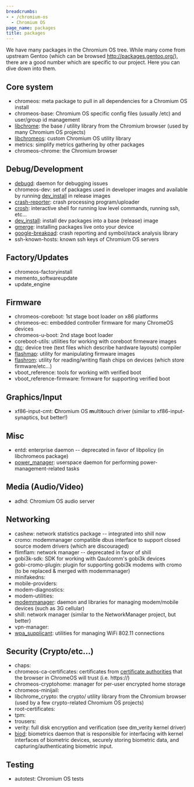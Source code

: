 ```yaml
---
breadcrumbs:
- - /chromium-os
  - Chromium OS
page_name: packages
title: packages
---
```


We have many packages in the Chromium OS tree. While many come from upstream
Gentoo (which can be browsed <http://packages.gentoo.org/>), there are a good
number which are specific to our project. Here you can dive down into them.

## Core system

*   chromeos: meta package to pull in all dependencies for a Chromium OS
            install
*   chromeos-base: Chromium OS specific config files (usually /etc) and
            user/group id management
*   [libchrome](/chromium-os/packages/libchrome): the base / utility
            library from the Chromium browser (used by many Chromium OS
            projects)
*   [libchromeos](/chromium-os/packages/libchromeos): custom Chromium OS
            utility library
*   metrics: simplify metrics gathering by other packages
*   chromeos-chrome: the Chromium browser

## Debug/Development

*   [debugd](https://chromium.googlesource.com/chromiumos/platform2/+/HEAD/debugd/):
            daemon for debugging issues
*   chromeos-dev: set of packages used in developer images and available
            by running
            [dev_install](/chromium-os/how-tos-and-troubleshooting/install-software-on-base-images)
            in release images
*   [crash-reporter](/chromium-os/packages/crash-reporting): crash
            processing program/uploader
*   [crosh](https://chromium.googlesource.com/chromiumos/platform2/+/HEAD/crosh/):
            interactive shell for running low level commands, running ssh,
            etc...
*   [dev_install](/chromium-os/how-tos-and-troubleshooting/install-software-on-base-images):
            install dev packages into a base (release) image
*   [gmerge](/chromium-os/how-tos-and-troubleshooting/using-the-dev-server):
            installing packages live onto your device
*   [google-breakpad](http://code.google.com/p/google-breakpad): crash
            reporting and symbol/stack analysis library
*   ssh-known-hosts: known ssh keys of Chromium OS servers

## Factory/Updates

*   chromeos-factoryinstall
*   memento_softwareupdate
*   update_engine

## Firmware

*   chromeos-coreboot: 1st stage boot loader on x86 platforms
*   chromeos-ec: embedded controller firmware for many ChromeOS devices
*   chromeos-u-boot: 2nd stage boot loader
*   coreboot-utils: utilities for working with coreboot firmeware images
*   [dtc](http://www.t2-project.org/packages/dtc.html): device tree
            (text files which describe hardware layouts) compiler
*   [flashmap](http://flashmap.googlecode.com): utility for manipulating
            firmware images
*   [flashrom](/chromium-os/packages/cros-flashrom): utility for
            reading/writing flash chips on devices (which store firmware/etc...)
*   vboot_reference: tools for working with verified boot
*   vboot_reference-firmware: firmware for supporting verified boot

## Graphics/Input

*   xf86-input-cmt: **C**hromium OS **m**ulti**t**ouch driver (similar
            to xf86-input-synaptics, but better!)

## Misc

*   entd: enterprise daemon -- deprecated in favor of libpolicy (in
            libchromeos package)
*   [power_manager](https://chromium.googlesource.com/chromiumos/platform2/+/HEAD/power_manager/README.md):
            userspace daemon for performing power-management-related tasks

## Media (Audio/Video)

*   adhd: Chromium OS audio server

## Networking

*   cashew: network statistics package -- integrated into shill now
*   cromo: modemmanager compatible dbus interface to support closed
            source modem drivers (which are discouraged)
*   flimflam: network manager -- deprecated in favor of shill
*   gobi3k-sdk: SDK for working with Qaulcomm's gobi3k devices
*   gobi-cromo-plugin: plugin for supporting gobi3k modems with cromo
            (to be replaced & merged with modemmanager)
*   minifakedns:
*   mobile-providers:
*   modem-diagnostics:
*   modem-utilities:
*   [modemmanager](http://cgit.freedesktop.org/ModemManager/ModemManager/):
            daemon and libraries for managing modem/mobile devices (such as 3G
            cellular)
*   shill: network manager (similar to the NetworkManager project, but
            better)
*   vpn-manager:
*   [wpa_supplicant](http://hostap.epitest.fi/wpa_supplicant/):
            utilities for managing WiFi 802.11 connections

## Security (Crypto/etc...)

*   chaps:
*   chromeos-ca-certificates: certificates from [certificate
            authorities](http://en.wikipedia.org/wiki/Certificate_authority)
            that the browser in ChromeOS will trust (i.e. https://)
*   chromeos-cryptohome: manager for per-user encrypted home storage
*   chromeos-minijail:
*   libchrome_crypto: the crypto/ utility library from the Chromium
            browser (used by a few crypto-related Chromium OS projects)
*   root-certificates:
*   tpm:
*   trousers:
*   verity: full disk encryption and verification (see dm_verity kernel
            driver)
*   [biod](/chromium-os/packages/biod): biometrics daemon that is
            responsible for interfacing with kernel interfaces of biometric
            devices, securely storing biometric data, and
            capturing/authenticating biometric input.

## Testing

*   autotest: Chromium OS tests
